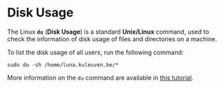 # Disk Usage

The Linux **`du`** (**Disk Usage**) is a standard **Unix/Linux** command, used to check the information of disk usage of files and directories on a machine.

To list the disk usage of all users, run the following command:

`sudo du -sh /home/luna.kuleuven.be/*`&#x20;

More information on the `du` command are available in [this tutorial](https://www.tecmint.com/check-linux-disk-usage-of-files-and-directories/).
